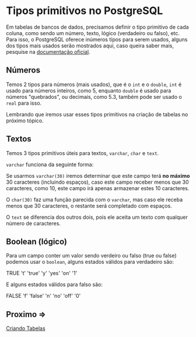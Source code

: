 # Tipos primitivos no PostgreSQL

Em tabelas de bancos de dados, precisamos definir o tipo primitivo de cada coluna, como sendo um número, texto, lógico (verdadeiro ou falso), etc. Para isso, o PostgreSQL oferece inúmeros tipos para serem usados, alguns dos tipos mais usados serão mostrados aqui, caso queira saber mais, pesquise na [documentação oficial](https://www.postgresql.org/docs/12/datatype.html).

## Números

Temos 2 tipos para números (mais usados), que é o `int` e o `double`, `int` é usado para números inteiros, como 5, enquanto `double` é usado para números "quebrados", ou decimais, como 5.3, também pode ser usado o `real` para isso.

Lembrando que iremos usar esses tipos primitivos na criação de tabelas no próximo tópico.

## Textos

Temos 3 tipos primitivos úteis para textos, `varchar`, `char` e `text`.

`varchar` funciona da seguinte forma:

Se usarmos `varchar(30)` iremos determinar que este campo terá **no máximo** 30 caracteres (incluindo espaços), caso este campo receber menos que 30 caracteres, como 10, este campo irá apenas armazenar estes 10 caracteres.

O `char(30)` faz uma função parecida com o `varchar`, mas caso ele receba menos que 30 caracteres, o restante será completado com espaços.

O `text` se diferencia dos outros dois, pois ele aceita um texto com qualquer número de caracteres.

## Boolean (lógico)

Para um campo conter um valor sendo verdeiro ou falso (true ou false) podemos usar o `boolean`, alguns estados válidos para verdadeiro são:

TRUE
't'
'true'
'y'
'yes'
'on'
'1'

E alguns estados válidos para falso são:

FALSE
'f'
'false'
'n'
'no'
'off'
'0'

## Proximo =>

[Criando Tabelas](../tabelas/README.md)